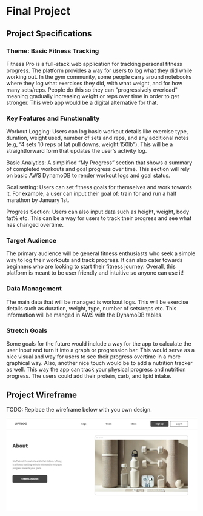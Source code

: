 # Final Project

## Project Specifications

### Theme: Basic Fitness Tracking 
Fitness Pro is a full-stack web application for tracking personal fitness progress. The platform provides a way for users to log what they did while working out. In the gym community, some people carry around notebooks where they log what exercises they did, with what weight, and for how many sets/reps. People do this so they can "progressively overload" meaning gradually increasing weight or reps over time in order to get stronger. This web app would be a digital alternative for that. 

### Key Features and Functionality

Workout Logging: Users can log basic workout details like exercise type, duration, weight used, number of sets and reps, and any additional notes (e.g, “4 sets 10 reps of lat pull downs, weight 150lb”). This will be a straightforward form that updates the user’s activity log.

Basic Analytics: A simplified “My Progress” section that shows a summary of completed workouts and goal progress over time. This section will rely on basic AWS DynamoDB to render workout logs and goal status.

Goal setting: Users can set fitness goals for themselves and work towards it. For example, a user can input their goal of: train for and run a half marathon by January 1st. 

Progress Section: Users can also input data such as height, weight, body fat% etc. This can be a way for users to track their progress and see what has changed overtime. 

### Target Audience

The primary audience will be general fitness enthusiasts who seek a simple way to log their workouts and track progress. It can also cater towards beginners who are looking to start their fitness journey. Overall, this platform is meant to be user friendly and intuitive so anyone can use it!

### Data Management

The main data that will be managed is workout logs. This will be exercise details such as duration, weight, type, number of sets/reps etc. This information will be manged in AWS with the DynamoDB tables. 

### Stretch Goals 

Some goals for the future would include a way for the app to calculate the user input and turn it into a graph or progression bar. This would serve as a nice visual and way for users to see their progress overtime in a more graphical way. 
Also, another nice touch would be to add a nutrition tracker as well. This way the app can track your physical progress and nutrition progress. The users could add their protein, carb, and lipid intake. 

## Project Wireframe

TODO: Replace the wireframe below with you own design.

![wireframe](landingpage.png)
